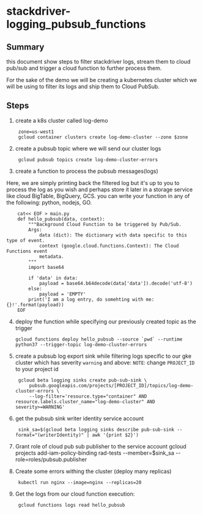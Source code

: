 stackdriver-logging_pubsub_functions
=====================================

Summary
---------
this document show steps to filter stackdriver logs, stream them to cloud pub/sub and trigger a cloud function to further process them.

For the sake of the demo we will be creating a kubernetes cluster which we will be using to filter its logs and ship them to Cloud PubSub.

Steps
------

1. create a k8s cluster called log-demo

        zone=us-west1
        gcloud container clusters create log-demo-cluster --zone $zone

2. create a pubsub topic where we will send our cluster logs

        gcloud pubsub topics create log-demo-cluster-errors

3. create a function to process the pubsub messages(logs)

Here, we are simply printing back the filtered log but it's up to you to process the log as you wish and perhaps store it later in a storage service like cloud BigTable, BigQuery, GCS. you can write your function in any of the following: python, nodejs, GO.

        cat<< EOF > main.py
        def hello_pubsub(data, context):
            """Background Cloud Function to be triggered by Pub/Sub.
            Args:
                data (dict): The dictionary with data specific to this type of event.
                context (google.cloud.functions.Context): The Cloud Functions event
                metadata.
            """
            import base64

            if 'data' in data:
                payload = base64.b64decode(data['data']).decode('utf-8')
            else:
                payload = 'EMPTY'
            print('I am a log entry, do somehting with me: {}!'.format(payload))
        EOF

4. deploy the function while specifying our previously created topic as the trigger

       gcloud functions deploy hello_pubsub --source `pwd` --runtime python37 --trigger-topic log-demo-cluster-errors

5. create a pubsub log export sink while filtering logs specific to our gke cluster which has severity `warning` and above:
`NOTE`: change `PROJECT_ID` to your project id

        gcloud beta logging sinks create pub-sub-sink \
            pubsub.googleapis.com/projects/[PROJECT_ID]/topics/log-demo-cluster-errors \
            --log-filter='resource.type="container" AND resource.labels.cluster_name="log-demo-cluster" AND severity>=WARNING'

6. get the pubsub sink writer identity service account

        sink_sa=$(gcloud beta logging sinks describe pub-sub-sink --format="(writerIdentity)" | awk '{print $2}')

7. Grant role of cloud pub sub publisher to the service account
gcloud projects add-iam-policy-binding rad-tests --member=$sink_sa --role=roles/pubsub.publisher

8. Create some errors withing the cluster (deploy many replicas)

        kubectl run nginx --image=nginx --replicas=20

9. Get the logs from our cloud function execution:

        gcloud functions logs read hello_pubsub
